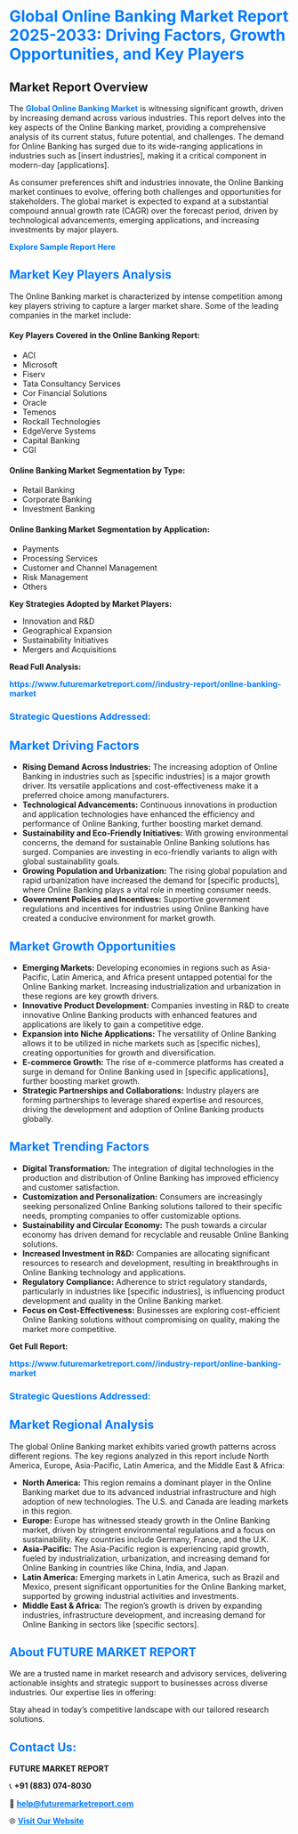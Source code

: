 <h1 style="color: #007BFF;">Global Online Banking Market Report 2025-2033: Driving Factors, Growth Opportunities, and Key Players</h1>

<section id="overview">
<h2>Market Report Overview</h2>
<p>The <a href="https://www.futuremarketreport.com//industry-report/online-banking-market" style="color: #007BFF; text-decoration: none;"><strong>Global Online Banking Market</strong></a> is witnessing significant growth, driven by increasing demand across various industries. This report delves into the key aspects of the Online Banking market, providing a comprehensive analysis of its current status, future potential, and challenges. The demand for Online Banking has surged due to its wide-ranging applications in industries such as [insert industries], making it a critical component in modern-day [applications].</p>
<p>As consumer preferences shift and industries innovate, the Online Banking market continues to evolve, offering both challenges and opportunities for stakeholders. The global market is expected to expand at a substantial compound annual growth rate (CAGR) over the forecast period, driven by technological advancements, emerging applications, and increasing investments by major players.</p>
</section>

<section id="overview">
<p><a href="https://www.futuremarketreport.com//request-sample/reportId=61473" style="color: #007BFF; text-decoration: none;"><strong>Explore Sample Report Here</strong></a></p>
</section>

<section id="key-players">
<h2 style="color: #007BFF;">Market Key Players Analysis</h2>
<p>The Online Banking market is characterized by intense competition among key players striving to capture a larger market share. Some of the leading companies in the market include:</p>
<h4>Key Players Covered in the Online Banking Report:</h4>
<ul><li>ACI</li><li>Microsoft</li><li>Fiserv</li><li>Tata Consultancy Services</li><li>Cor Financial Solutions</li><li>Oracle</li><li>Temenos</li><li>Rockall Technologies</li><li>EdgeVerve Systems</li><li>Capital Banking</li><li>CGI</li></ul>
<h4>Online Banking Market Segmentation by Type:</h4>
<ul><li>Retail Banking</li><li>Corporate Banking</li><li>Investment Banking</li></ul>

<h4>Online Banking Market Segmentation by Application:</h4>
<ul><li>Payments</li><li>Processing Services</li><li>Customer and Channel Management</li><li>Risk Management</li><li>Others</li></ul>
<p><strong>Key Strategies Adopted by Market Players:</strong></p>
<ul>
<li>Innovation and R&D</li>
<li>Geographical Expansion</li>
<li>Sustainability Initiatives</li>
<li>Mergers and Acquisitions</li>
</ul>
</section>

<section>
<p><strong>Read Full Analysis: </strong></p><a href="https://www.futuremarketreport.com//industry-report/online-banking-market" style="color: #007BFF; text-decoration: none;"><strong>https://www.futuremarketreport.com//industry-report/online-banking-market</strong></a>
<h3 style="color: #007BFF;">Strategic Questions Addressed:</h3>
</section>

<section id="driving-factors">
<h2 style="color: #007BFF;">Market Driving Factors</h2>
<ul>
<li><strong>Rising Demand Across Industries:</strong> The increasing adoption of Online Banking in industries such as [specific industries] is a major growth driver. Its versatile applications and cost-effectiveness make it a preferred choice among manufacturers.</li>
<li><strong>Technological Advancements:</strong> Continuous innovations in production and application technologies have enhanced the efficiency and performance of Online Banking, further boosting market demand.</li>
<li><strong>Sustainability and Eco-Friendly Initiatives:</strong> With growing environmental concerns, the demand for sustainable Online Banking solutions has surged. Companies are investing in eco-friendly variants to align with global sustainability goals.</li>
<li><strong>Growing Population and Urbanization:</strong> The rising global population and rapid urbanization have increased the demand for [specific products], where Online Banking plays a vital role in meeting consumer needs.</li>
<li><strong>Government Policies and Incentives:</strong> Supportive government regulations and incentives for industries using Online Banking have created a conducive environment for market growth.</li>
</ul>
</section>

<section id="growth-opportunities">
<h2 style="color: #007BFF;">Market Growth Opportunities</h2>
<ul>
<li><strong>Emerging Markets:</strong> Developing economies in regions such as Asia-Pacific, Latin America, and Africa present untapped potential for the Online Banking market. Increasing industrialization and urbanization in these regions are key growth drivers.</li>
<li><strong>Innovative Product Development:</strong> Companies investing in R&D to create innovative Online Banking products with enhanced features and applications are likely to gain a competitive edge.</li>
<li><strong>Expansion into Niche Applications:</strong> The versatility of Online Banking allows it to be utilized in niche markets such as [specific niches], creating opportunities for growth and diversification.</li>
<li><strong>E-commerce Growth:</strong> The rise of e-commerce platforms has created a surge in demand for Online Banking used in [specific applications], further boosting market growth.</li>
<li><strong>Strategic Partnerships and Collaborations:</strong> Industry players are forming partnerships to leverage shared expertise and resources, driving the development and adoption of Online Banking products globally.</li>
</ul>
</section>

<section id="trending-factors">
<h2 style="color: #007BFF;">Market Trending Factors</h2>
<ul>
<li><strong>Digital Transformation:</strong> The integration of digital technologies in the production and distribution of Online Banking has improved efficiency and customer satisfaction.</li>
<li><strong>Customization and Personalization:</strong> Consumers are increasingly seeking personalized Online Banking solutions tailored to their specific needs, prompting companies to offer customizable options.</li>
<li><strong>Sustainability and Circular Economy:</strong> The push towards a circular economy has driven demand for recyclable and reusable Online Banking solutions.</li>
<li><strong>Increased Investment in R&D:</strong> Companies are allocating significant resources to research and development, resulting in breakthroughs in Online Banking technology and applications.</li>
<li><strong>Regulatory Compliance:</strong> Adherence to strict regulatory standards, particularly in industries like [specific industries], is influencing product development and quality in the Online Banking market.</li>
<li><strong>Focus on Cost-Effectiveness:</strong> Businesses are exploring cost-efficient Online Banking solutions without compromising on quality, making the market more competitive.</li>
</ul>
</section>

<section>
<p><strong>Get Full Report: </strong></p><a href="https://www.futuremarketreport.com//industry-report/online-banking-market" style="color: #007BFF; text-decoration: none;"><strong>https://www.futuremarketreport.com//industry-report/online-banking-market</strong></a>
<h3 style="color: #007BFF;">Strategic Questions Addressed:</h3>
</section>


<section id="regional-analysis">
<h2 style="color: #007BFF;">Market Regional Analysis</h2>
<p>The global Online Banking market exhibits varied growth patterns across different regions. The key regions analyzed in this report include North America, Europe, Asia-Pacific, Latin America, and the Middle East & Africa:</p>
<ul>
<li><strong>North America:</strong> This region remains a dominant player in the Online Banking market due to its advanced industrial infrastructure and high adoption of new technologies. The U.S. and Canada are leading markets in this region.</li>
<li><strong>Europe:</strong> Europe has witnessed steady growth in the Online Banking market, driven by stringent environmental regulations and a focus on sustainability. Key countries include Germany, France, and the U.K.</li>
<li><strong>Asia-Pacific:</strong> The Asia-Pacific region is experiencing rapid growth, fueled by industrialization, urbanization, and increasing demand for Online Banking in countries like China, India, and Japan.</li>
<li><strong>Latin America:</strong> Emerging markets in Latin America, such as Brazil and Mexico, present significant opportunities for the Online Banking market, supported by growing industrial activities and investments.</li>
<li><strong>Middle East & Africa:</strong> The region’s growth is driven by expanding industries, infrastructure development, and increasing demand for Online Banking in sectors like [specific sectors].</li>
</ul>
</section>

<footer>
<h2 style="color: #007BFF;">About FUTURE MARKET REPORT</h2>
<p>We are a trusted name in market research and advisory services, delivering actionable insights and strategic support to businesses across diverse industries. Our expertise lies in offering:</p>

<p>Stay ahead in today’s competitive landscape with our tailored research solutions.</p>

<h2 style="color: #007BFF;">Contact Us:</h2>
<p><strong>FUTURE MARKET REPORT</strong></p>
<p>📞 <strong>+91 (883) 074-8030</strong></p>
<p>📧 <strong><a href="mailto:help@futuremarketreport.com" style="color: #007BFF;">help@futuremarketreport.com</a></strong></p>
<p>🌐 <strong><a href="https://www.futuremarketreport.com/" style="color: #007BFF;">Visit Our Website</a></strong></p>
</footer>